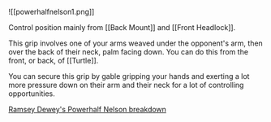 ![[powerhalfnelson1.png]]

Control position mainly from [[Back Mount]] and [[Front Headlock]].

This grip involves one of your arms weaved under the opponent's arm, then over the back of their neck, palm facing down. You can do this from the front, or back, of [[Turtle]]. 

You can secure this grip by gable gripping your hands and exerting a lot more pressure down on their arm and their neck for a lot of controlling opportunities.

[Ramsey Dewey's Powerhalf Nelson breakdown](https://youtu.be/V5bKMuWlYl0)